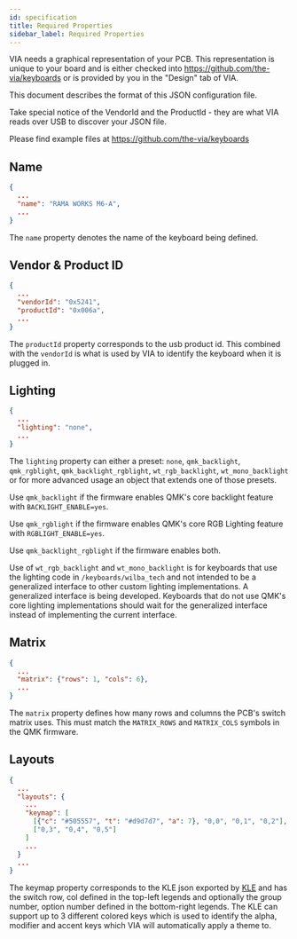 ```yaml
---
id: specification
title: Required Properties
sidebar_label: Required Properties
---
```


VIA needs a graphical representation of your PCB.  This representation is unique to your board and is either checked into https://github.com/the-via/keyboards or is provided by you in the "Design" tab of VIA.

This document describes the format of this JSON configuration file.

Take special notice of the VendorId and the ProductId - they are what VIA reads over USB to discover your JSON file.

Please find example files at https://github.com/the-via/keyboards

## Name

```json
{
  ...
  "name": "RAMA WORKS M6-A",
  ...
}
```

The `name` property denotes the name of the keyboard being defined.

## Vendor & Product ID

```json
{
  ...
  "vendorId": "0x5241",
  "productId": "0x006a",
  ...
}
```

The `productId` property corresponds to the usb product id. This combined with the `vendorId` is what is used by VIA to identify the keyboard when it is plugged in.

## Lighting

```json
{
  ...
  "lighting": "none",
  ...
}
```

The `lighting` property can either a preset: `none`, `qmk_backlight`, `qmk_rgblight`, `qmk_backlight_rgblight`, `wt_rgb_backlight`, `wt_mono_backlight` or for more advanced usage an object that extends one of those presets.

Use `qmk_backlight` if the firmware enables QMK's core backlight feature with `BACKLIGHT_ENABLE=yes`.

Use `qmk_rgblight` if the firmware enables QMK's core RGB Lighting feature with `RGBLIGHT_ENABLE=yes`.

Use `qmk_backlight_rgblight` if the firmware enables both.

Use of `wt_rgb_backlight` and `wt_mono_backlight` is for keyboards that use the lighting code in `/keyboards/wilba_tech` and not intended to be a generalized interface to other custom lighting implementations. A generalized interface is being developed. Keyboards that do not use QMK's core lighting implementations should wait for the generalized interface instead of implementing the current interface.

## Matrix

```json
{
  ...
  "matrix": {"rows": 1, "cols": 6},
  ...
}
```

The `matrix` property defines how many rows and columns the PCB's switch matrix uses. This must match the `MATRIX_ROWS` and `MATRIX_COLS` symbols in the QMK firmware.

## Layouts

```json
{
  ...
  "layouts": {
    ...
    "keymap": [
      [{"c": "#505557", "t": "#d9d7d7", "a": 7}, "0,0", "0,1", "0,2"],
      ["0,3", "0,4", "0,5"]
    ]
    ...
  }
  ...
}
```

The keymap property corresponds to the KLE json exported by [KLE](http://keyboard-layout-editor.com) and has the switch row, col defined in the top-left legends and optionally the group number, option number defined in the bottom-right legends. The KLE can support up to 3 different colored keys which is used to identify the alpha, modifier and accent keys which VIA will automatically apply a theme to.

